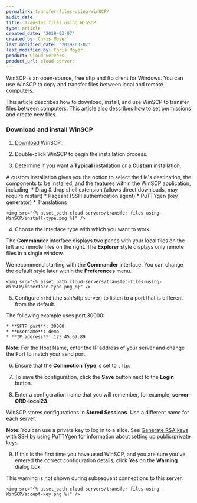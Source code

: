 ```yaml
---
permalink: transfer-files-using-WinSCP/
audit_date:
title: Transfer files using WinSCP
type: article
created_date: '2019-03-07'
created_by: Chris Moyer
last_modified_date: '2019-03-07'
last_modified_by: Chris Moyer
product: Cloud Servers
product_url: cloud-servers
---
```


WinSCP is an open-source, free sftp and ftp client for Windows. You can use WinSCP to copy and transfer files between local and remote computers.

This article describes how to download, install, and use WinSCP to transfer files between computers. This article also describes how to set permissions and create new files.

### Download and install WinSCP

1. [Download](https://winscp.net/eng/download.php) WinSCP..

2. Double-click WinSCP to begin the installation process.

3. Determine if you want a **Typical** installation or a **Custom** installation.

A custom installation gives you the option to select the file's destination, the components to be installed, and the features within the WinSCP application, including:
    * Drag & drop shell extension (allows direct downloads, may require restart)
    * Pageant (SSH authentication agent)
    * PuTTYgen (key generator)
    * Translations

    <img src="{% asset_path cloud-servers/transfer-files-using-WinSCP/install-type.png %}" />

4. Choose the interface type with which you want to work.

The **Commander** interface displays two panes with your local files on the left and remote files  on the right. The **Explorer** style displays only remote files in a single window.

We recommend starting with the **Commander** interface. You can change the default style later within the **Preferences** menu.

    <img src="{% asset_path cloud-servers/transfer-files-using-WinSCP/interface-type.png %}" />

5. Configure `sshd` (the ssh/sftp server) to listen to a port that is different from the default.

The following example uses port 30000:

    * **SFTP port**: 30000
    * **Username**: demo
    * **IP address**: 123.45.67.89

**Note**: For the Host Name, enter the IP address of your server and change the Port to match your sshd port.

6. Ensure that the **Connection Type** is set to `sftp`.

7. To save the configuration, click the **Save** button next to the **Login** button.

8. Enter a configuration name that you will remember, for example, **server-ORD-local23**.

WinSCP stores configurations in **Stored Sessions**. Use a different name for each server.

**Note**: You can use a private key to log in to a slice. See [Generate RSA keys with SSH by using PuTTYgen](how-to/generating-rsa-keys-with-ssh-puttygen/) for information about setting up public/private keys.

9. If this is the first time you have used WinSCP, and you are sure you've entered the correct configuration details, click **Yes** on the **Warning** dialog box.

This warning is not shown during subsequent connections to this server.

    <img src="{% asset_path cloud-servers/transfer-files-using-WinSCP/accept-key.png %}" />
